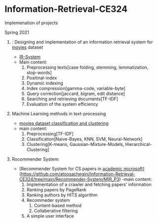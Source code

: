 # Information-Retrieval-CE324

Implemenation of projects

Spring 2021

1. : Designing and implementation of an information retrieval system for [movies](https://www.kaggle.com/stefanoleone992/imdb-extensive-dataset) dataset
    - [IR-System](https://github.com/atoosachegini/Information-Retrieval-CE324/tree/main/IR-System)
    - Main content:
       1) Preprocessing texts[case folding, stemming, lemmatization, stop-words]
       2) Positinal-index
       3) Dynamic indexing
       4) Index compression[gamma-code, variable-byte]
       5) Query correction[jaccard, bigram, edit distance]
       6) Searching and retrieving documents[TF-IDF]
       7) Evaluation of the system efficiency
       

2. Machine Learning methods in text-processing
    - [movies dataset classification and clustering](https://github.com/atoosachegini/Information-Retrieval-CE324/tree/main/Movies%20dataset%20classification%20and%20clustering)
    - main content:
       1) Preprocessing[TF-IDF]
       2) Classification[Naive-Bayes, KNN, SVM, Neural-Network]
       3) Clustering[K-means, Gaussian-Mixture-Models, Hierarchical-Clustering]

3. Rocommender System:
    - [Recommender System for CS papers in [academic microsoft](https://academic.microsoft.com/)](https://github.com/atoosachegini/Information-Retrieval-CE324/tree/main/Recommender-System/MIR_P3)
    -main content:
       1) Implementation of a crawler and fetching papers' information
       2) Ranking papers by PageRank
       3) Ranking authors by HITS algorithm
       4) Recommeder system
          1) Content-based method
          2) Collaberative filtering
       5) A simple user interface
 
